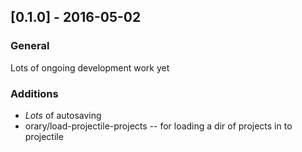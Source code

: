 ## [0.1.0] - 2016-05-02
### General
Lots of ongoing development work yet

### Additions
- *Lots* of autosaving
- orary/load-projectile-projects -- for loading a dir of projects in to projectile
